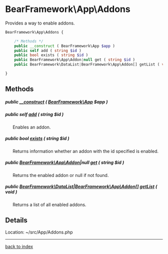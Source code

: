 # BearFramework\App\Addons

Provides a way to enable addons.

```php
BearFramework\App\Addons {

	/* Methods */
	public __construct ( BearFramework\App $app )
	public self add ( string $id )
	public bool exists ( string $id )
	public BearFramework\App\Addon|null get ( string $id )
	public BearFramework\DataList|BearFramework\App\Addon[] getList ( void )

}
```

## Methods

##### public [__construct](bearframework.app.addons.__construct.method.md) ( [BearFramework\App](bearframework.app.class.md) $app )

##### public self [add](bearframework.app.addons.add.method.md) ( string $id )

&nbsp;&nbsp;&nbsp;&nbsp;&nbsp;&nbsp;Enables an addon.

##### public bool [exists](bearframework.app.addons.exists.method.md) ( string $id )

&nbsp;&nbsp;&nbsp;&nbsp;&nbsp;&nbsp;Returns information whether an addon with the id specified is enabled.

##### public [BearFramework\App\Addon](bearframework.app.addon.class.md)|null [get](bearframework.app.addons.get.method.md) ( string $id )

&nbsp;&nbsp;&nbsp;&nbsp;&nbsp;&nbsp;Returns the enabled addon or null if not found.

##### public [BearFramework\DataList](bearframework.datalist.class.md)|[BearFramework\App\Addon[]](bearframework.app.addon.class.md) [getList](bearframework.app.addons.getlist.method.md) ( void )

&nbsp;&nbsp;&nbsp;&nbsp;&nbsp;&nbsp;Returns a list of all enabled addons.

## Details

Location: ~/src/App/Addons.php

---

[back to index](index.md)


